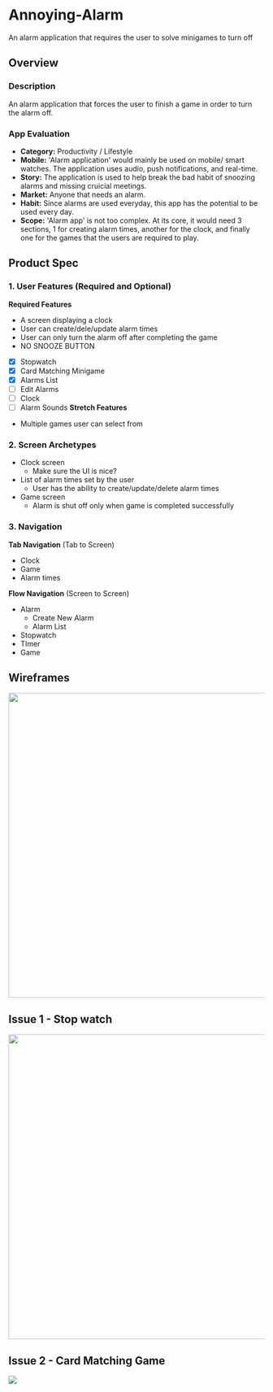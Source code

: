 # Annoying-Alarm
An alarm application that requires the user to solve minigames to turn off

## Overview

### Description
An alarm application that forces the user to finish a game in order to turn the alarm off.

### App Evaluation
- **Category:** Productivity / Lifestyle
- **Mobile:** 'Alarm application' would mainly be used on mobile/ smart watches. The application uses audio, push notifications, and real-time.
- **Story:** The application is used to help break the bad habit of snoozing alarms and missing cruicial meetings.
- **Market:** Anyone that needs an alarm.
- **Habit:** Since alarms are used everyday, this app has the potential to be used every day.
- **Scope:** 'Alarm app' is not too complex. At its core, it would need 3 sections, 1 for creating alarm times, another for the clock, and finally one for the games that the users are required to play.

## Product Spec

### 1. User Features (Required and Optional)

**Required Features**

* A screen displaying a clock
* User can create/dele/update alarm times
* User can only turn the alarm off after completing the game
* NO SNOOZE BUTTON

- [x] Stopwatch
- [x] Card Matching Minigame
- [x] Alarms List
- [ ] Edit Alarms
- [ ] Clock
- [ ] Alarm Sounds
**Stretch Features**

* Multiple games user can select from

### 2. Screen Archetypes

- Clock screen
  - Make sure the UI is nice? 
- List of alarm times set by the user
  - User has the ability to create/update/delete alarm times
- Game screen
  - Alarm is shut off only when game is completed successfully

### 3. Navigation

**Tab Navigation** (Tab to Screen)

* Clock
* Game
* Alarm times

**Flow Navigation** (Screen to Screen)

- Alarm
  - Create New Alarm
  - Alarm List
- Stopwatch
- TImer
- Game

## Wireframes
<img src="https://i.imgur.com/NfT2h78.png" width=600>

## Issue 1 - Stop watch 
<img src="http://g.recordit.co/SVZs34PQ6O.gif" width=600>

## Issue 2 - Card Matching Game
<img src = "https://i.imgur.com/g55eAkN.gif">
